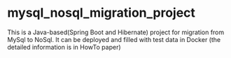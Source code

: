 # mysql_nosql_migration_project
This is a Java-based(Spring Boot and Hibernate) project for migration from MySql to NoSql.
It can be deployed and filled with test data in Docker
(the detailed information is in HowTo paper)